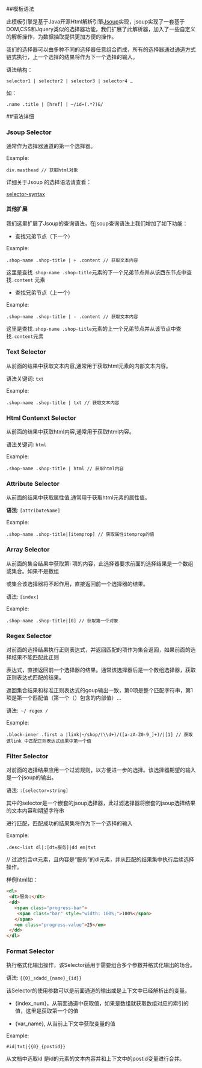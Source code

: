 ##模板语法

此模板引擎是基于Java开源Html解析引擎[Jsoup](http://jsoup.org/)实现，jsoup实现了一套基于DOM,CSS和Jquery类似的选择器功能，我们扩展了此解析器，加入了一些自定义的解析操作，为数据抽取提供更加方便的操作。

我们的选择器可以由多种不同的选择器任意组合而成，所有的选择器通过通道方式链式执行，上一个选择的结果将作为下一个选择的输入。

语法结构：
```
selector1 | selector2 | selector3 | selector4 …
```

如：
```
.name .title | [href] | ~/id=(.*?)&/
```

##语法详细

### Jsoup Selector

通常作为选择器通道的第一个选择器。

Example:

```
div.masthead // 获取html对象
```

详细关于Jsoup 的选择语法请查看：

[selector-syntax](http://jsoup.org/cookbook/extracting-data/selector-syntax)

#### 其他扩展
我们这里扩展了Jsoup的查询语法，在jsoup查询语法上我们增加了如下功能：

* 查找兄弟节点（下一个）

Example:
```
.shop-name .shop-title | + .content // 获取文本内容
```

这里是查找`.shop-name .shop-title`元素的下一个兄弟节点并从该西东节点中查找`.content` 元素

* 查找兄弟节点（上一个）

Example:
```
.shop-name .shop-title | - .content // 获取文本内容
```
这里是查找`.shop-name .shop-title`元素的上一个兄弟节点并从该节点中查找`.content`元素

### Text Selector

从前面的结果中获取文本内容,通常用于获取html元素的内部文本内容。

语法关键词: `txt`

Example:
```
.shop-name .shop-title | txt // 获取文本内容
```

### Html Contenxt Selector

从前面的结果中获取html内容,通常用于获取html内容。

语法关键词: `html`

Example:
```
.shop-name .shop-title | html // 获取html内容
```
### Attribute Selector

从前面的结果中获取属性值,通常用于获取html元素的属性值。

**语法**: `[attributeName]`

Example:
```
.shop-name .shop-title|[itemprop] // 获取属性itemprop的值
```
### Array Selector

从前面的集合结果中获取第i 项的内容，此选择器要求前面的选择结果是一个数组或集合。如果不是数组

或集合该选择器将不起作用，直接返回前一个选择器的结果。

语法: `[index]`

Example:
```
.shop-name .shop-title|[0] // 获取第一个对象
```
### Regex Selector

对前面的选择结果执行正则表达式，并返回匹配的项作为集合返回，如果前面的选择结果不能匹配此正则

表达式，直接返回前一个选择器的结果。通常该选择器后是一个数组选择器，获取正则表达式匹配的结果。

返回集合结果和标准正则表达式的goup输出一致，第0项是整个匹配字符串，第1项是第一个匹配值（第一个（）包含的内部值）…

语法:` ~/ regex /`

Example:
```
.block-inner .first a |link|~/shop/(\\d+)/([a-zA-Z0-9_]+)/|[1] // 获取该link 中匹配正则表达式结果中第一个值
```


### Filter Selector

对前面的选择结果应用一个过滤规则，以方便进一步的选择。该选择器期望的输入是一个jsoup的输出。

语法:  `:[selector=string]`

其中的selector是一个嵌套的jsoup选择器，此过滤选择器将嵌套的jsoup选择结果的文本内容和期望字符串

进行匹配，匹配成功的结果集将作为下一个选择的输入

Example:
```
.desc-list dl|:[dt=服务]|dd em|txt
```
// 过滤包含dt元素，且内容是“服务”的dl元素，并从匹配的结果集中执行后续选择操作。

样例html如：
``` html
<dl>
 <dt>服务:</dt>
 <dd>
   <span class="progress-bar">
    <span class="bar" style="width: 100%;">100%</span>
   </span>
   <em class="progress-value">25</em>
 </dd>
</dl>
```

### Format Selector

执行格式化输出操作，该Selector适用于需要组合多个参数并格式化输出的场合。

语法:  `{{0}_sdadd_{name}_{id}}`

该Selector的使用参数可以是前面通道的输出或是上下文中已经解析出的变量。

* {index_num}，从前面通道中获取值，如果是数组就获取数组对应的索引的值，这里是获取第一个的值

* {var_name}, 从当前上下文中获取变量的值

Example:
```
#id|txt|{{0}_{postid}}
```
从文档中选取id 是id的元素的文本内容并和上下文中的postid变量进行合并。

